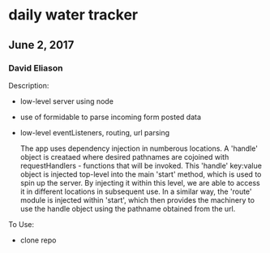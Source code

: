 # daily water tracker
## June 2, 2017
### David Eliason

Description:
  * low-level server using node
  * use of formidable to parse incoming form posted data
  * low-level eventListeners, routing, url parsing

    The app uses dependency injection in numberous locations. A 'handle' object is creataed
    where desired pathnames are cojoined with requestHandlers - functions that will be invoked.
    This 'handle' key:value object is injected top-level into the main 'start' method,
    which is used to spin up the server. By injecting it within this level, we are able to access it
    in different locations in subsequent use.
    In a similar way, the 'route' module is injected within 'start', which then provides the machinery
    to use the handle object using the pathname obtained from the url.

To Use:
  * clone repo
